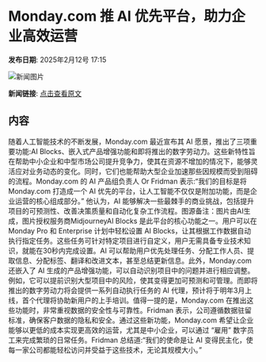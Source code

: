 # Monday.com 推 AI 优先平台，助力企业高效运营

**发布日期**: 2025年2月12号 17:15

![新闻图片](https://pic.chinaz.com/picmap/thumb/202501081529205852_0.jpg)

**新闻链接**: [点击查看原文](https://www.aibase.com/zh/news/15308)

## 内容

随着人工智能技术的不断发展，Monday.com 最近宣布其 AI 愿景，推出了三项重要功能:AI Blocks、嵌入式产品增强功能和即将推出的数字劳动力。这些新特性旨在帮助中小企业和中型市场公司提升竞争力，使其在资源不增加的情况下，能够灵活应对业务动态的变化。同时，它们也能帮助大型企业加速那些因规模而受到阻碍的流程。Monday.com 的 AI 产品组负责人 Or Fridman 表示:“我们的目标是将 Monday.com 打造成一个 AI 优先的平台，让人工智能不仅仅是附加功能，而是企业运营的核心组成部分。” 他认为，AI 能够解决一些最棘手的商业挑战，包括提升项目的可预测性、改善决策质量和自动化复杂工作流程。图源备注：图片由AI生成，图片授权服务商MidjourneyAI Blocks 是此平台的核心功能之一。用户可以在 Monday Pro 和 Enterprise 计划中轻松设置 AI Blocks，让其根据工作数据自动执行指定任务。这些任务可针对特定项目进行自定义，用户无需具备专业技术知识，就能在30秒内完成设置。AI 可以帮助用户优先处理任务、分配工作人员、提取信息、分配标签、翻译和改进文本，甚至总结更新信息。此外，Monday.com 还嵌入了 AI 生成的产品增强功能，可以自动识别项目中的问题并进行相应调整。例如，它可以提前识别大型项目中的风险，使其变得更加可预测和可管理。而即将推出的数字劳动力将会提供一系列自动执行任务的 AI 代理，预计将于明年3月上线，首个代理将协助新用户的上手培训。值得一提的是，Monday.com 在推出这些功能时，非常重视数据的安全性与可靠性。Fridman 表示，公司遵循数据驻留标准，确保客户数据的隐私和安全。通过这些新功能，Monday.com 希望让企业能够以更低的成本实现更高效的运营，尤其是中小企业，可以通过 “雇用” 数字员工来完成繁琐的日常任务。Fridman 总结道:“我们的使命是让 AI 变得民主化，使每一家公司都能轻松访问并受益于这些技术，无论其规模大小。”
